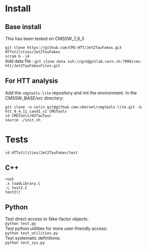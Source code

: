 # Install
## Base install
This has been tested on CMSSW_7_6_3  

`git clone https://github.com/CMS-HTT/Jet2TauFakes.git HTTutilities/Jet2TauFakes`  
`scram b -j4`   
Add data file :
`git clone data ssh://git@gitlab.cern.ch:7999/cms-htt/Jet2TauFakesFiles.git`

## For HTT analysis
Add the `cmgtools-lite` repository and init the environment. In the CMSSW_BASE/src directory:
```
git clone -o colin git@github.com:cbernet/cmgtools-lite.git -b htt_9_4_11_cand1_v1 CMGTools
cd CMGTools/H2TauTau/
source ./init.sh
```

# Tests
`cd HTTutilities/Jet2TauFakes/test`   

## C++
`root`   
 `.x loadLibrary.C`   
 `.L test2.C`   
 `test2()`   

## Python
Test direct access to fake-factor objects:  
`python test.py`  
Test python utilities for more user-friendly access:  
`python test_utilities.py`  
Test systematic definitions:  
`python test_sys.py` 


